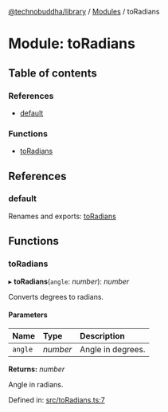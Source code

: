 [@technobuddha/library](../../README.md) / [Modules](../Modules.md) / toRadians

# Module: toRadians

## Table of contents

### References

- [default](toradians.md#default)

### Functions

- [toRadians](toradians.md#toradians)

## References

### default

Renames and exports: [toRadians](toradians.md#toradians)

## Functions

### toRadians

▸ **toRadians**(`angle`: *number*): *number*

Converts degrees to radians.

#### Parameters

| Name | Type | Description |
| :------ | :------ | :------ |
| `angle` | *number* | Angle in degrees. |

**Returns:** *number*

Angle in radians.

Defined in: [src/toRadians.ts:7](https://github.com/technobuddha/hill.software/blob/693f679/packages/library/src/toRadians.ts#L7)
